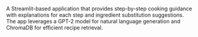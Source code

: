 A Streamlit-based application that provides step-by-step cooking guidance with explanations for each step and ingredient substitution suggestions. The app leverages a GPT-2 model for natural language generation and ChromaDB for efficient recipe retrieval.

